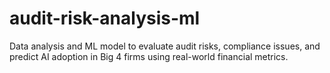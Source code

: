 # audit-risk-analysis-ml
Data analysis and ML model to evaluate audit risks, compliance issues, and predict AI adoption in Big 4 firms using real-world financial metrics.

